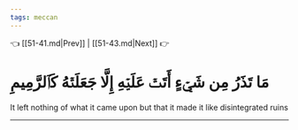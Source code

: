 ```yaml
---
tags: meccan
---
```


👈 [[51-41.md|Prev]] | [[51-43.md|Next]] 👉

# مَا تَذَرُ مِن شَيۡءٍ أَتَتۡ عَلَيۡهِ إِلَّا جَعَلَتۡهُ كَٱلرَّمِيمِ

It left nothing of what it came upon but that it made it like disintegrated ruins

---

